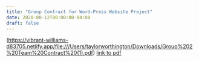 ```yaml
---
title: "Group Contract for Word-Press Website Project"
date: 2020-08-12T00:00:00-04:00
draft: false
---
```


(https://vibrant-williams-d83705.netlify.app/file:///Users/taylorworthington/Downloads/Group%202%20Team%20Contract%20(1).pdf)
[link to pdf](https://vibrant-williams-d83705.netlify.app/file:///Users/taylorworthington/Downloads/Group%202%20Team%20Contract%20(1).pdf)
